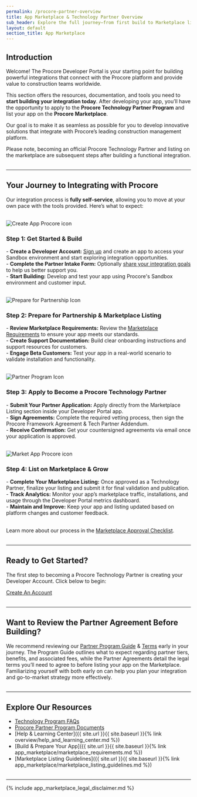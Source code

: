 ```yaml
---
permalink: /procore-partner-overview
title: App Marketplace & Technology Partner Overview
sub_header: Explore the full journey—from first build to Marketplace listing—as a Procore Technology Partner.
layout: default
section_title: App Marketplace
---
```


## Introduction
Welcome! The Procore Developer Portal is your starting point for building powerful integrations that connect with the Procore platform and provide value to construction teams worldwide.

This section offers the resources, documentation, and tools you need to **start building your integration today**. After developing your app, you’ll have the opportunity to apply to the **Procore Technology Partner Program** and list your app on the **Procore Marketplace**.

Our goal is to make it as seamless as possible for you to develop innovative solutions that integrate with Procore’s leading construction management platform.

Please note, becoming an official Procore Technology Partner and listing on the marketplace are subsequent steps after building a functional integration.
<br><br>

***
## Your Journey to Integrating with Procore
Our integration process is **fully self-service**, allowing you to move at your own pace with the tools provided. Here’s what to expect:
<br><br>
<div class="step-item">
  <div class="step-icon">
    <div class="step-icon-inner">
      <img src="{{ '/assets/guides/create-app.svg' | relative_url }}" alt="Create App Procore icon" />
    </div>
  </div>
  <div class="step-content">
    <h3 class="step-title">Step 1: Get Started & Build</h3>
    <p class="step-description">
      - <strong>Create a Developer Account:</strong> <a href="https://developers.procore.com/signup" target="_blank">Sign up</a> and create an app to access your Sandbox environment and start exploring integration opportunities.<br>
      - <strong>Complete the Partner Intake Form:</strong> Optionally <a href="https://docs.google.com/forms/d/e/1FAIpQLScpoSRWPUKRYOm2po2wyyPoUUhXfBcXsv69lZgL1lG_vBsJOA/viewform?usp=dialog" target="_blank">share your integration goals</a> to help us better support you.<br>
      - <strong>Start Building:</strong> Develop and test your app using Procore's Sandbox environment and customer input.
    </p>
  </div>
</div>
<br>
<div class="step-item">
  <div class="step-icon">
    <div class="step-icon-inner">
      <img src="{{ '/assets/guides/prepare-listing.svg' | relative_url }}" alt="Prepare for Partnership Icon" />
    </div>
  </div>
  <div class="step-content">
    <h3 class="step-title">Step 2: Prepare for Partnership & Marketplace Listing</h3>
    <p class="step-description">
      - <strong>Review Marketplace Requirements:</strong> Review the <a href="{{ site.url }}{{ site.baseurl }}{% link app_marketplace/marketplace_requirements.md %}">Marketplace Requirements</a> to ensure your app meets our standards.<br>
      - <strong>Create Support Documentation:</strong> Build clear onboarding instructions and support resources for customers.<br>
      - <strong>Engage Beta Customers:</strong> Test your app in a real-world scenario to validate installation and functionality.
    </p>
  </div>
</div>
<br>
<div class="step-item">
  <div class="step-icon">
    <div class="step-icon-inner">
      <img src="{{ '/assets/guides/partner-program.svg' | relative_url }}" alt="Partner Program Icon" />
    </div>
  </div>
  <div class="step-content">
    <h3 class="step-title">Step 3: Apply to Become a Procore Technology Partner</h3>
    <p class="step-description">
      - <strong>Submit Your Partner Application:</strong> Apply directly from the Marketplace Listing section inside your Developer Portal app.<br>
      - <strong>Sign Agreements:</strong> Complete the required vetting process, then sign the Procore Framework Agreement & Tech Partner Addendum.<br>
      - <strong>Receive Confirmation:</strong> Get your countersigned agreements via email once your application is approved.
    </p>
  </div>
</div>
<br>
<div class="step-item">
  <div class="step-icon">
    <div class="step-icon-inner">
      <img src="{{ '/assets/guides/market-app.svg' | relative_url }}" alt="Market App Procore icon" />
    </div>
  </div>
  <div class="step-content">
    <h3 class="step-title">Step 4: List on Marketplace & Grow</h3>
    <p class="step-description">
      - <strong>Complete Your Marketplace Listing:</strong> Once approved as a Technology Partner, finalize your listing and submit it for final validation and publication.<br>
      - <strong>Track Analytics:</strong> Monitor your app’s marketplace traffic, installations, and usage through the Developer Portal metrics dashboard.<br>
      - <strong>Maintain and Improve:</strong> Keep your app and listing updated based on platform changes and customer feedback.
    </p>
  </div>
</div>
<br>
Learn more about our process in the <a href="{{ site.url }}{{ site.baseurl }}{% link app_marketplace/marketplace_checklist.md %}">Marketplace Approval Checklist</a>.
<br><br>

***
## Ready to Get Started?
The first step to becoming a Procore Technology Partner is creating your Developer Account. Click below to begin:

<div class="cta-container">
  <a href="https://developers.procore.com/signup" class="create-account-button" target="_blank">
    Create An Account
  </a>
</div>
<br>

***
## Want to Review the Partner Agreement Before Building?
We recommend reviewing our <a target="_blank" href="https://downloads.ctfassets.net/8pep15rt0kef/3cqMPZK5V9dt5VM9WvL4hA/9489b69ecdf426bd957f7fdb2ce541d6/Procore_Partner_Program_Guide.pdf">Partner Program Guide</a> & <a target="_blank" href="https://assets.ctfassets.net/8pep15rt0kef/3p5N8hUCPqxO2d7qIfym0B/05f433ed5d2d4a99d1a1eea8364c6895/partner-framework-agreement.pdf">Terms</a> early in your journey. The Program Guide outlines what to expect regarding partner tiers, benefits, and associated fees, while the Partner Agreements detail the legal terms you’ll need to agree to before listing your app on the Marketplace. Familiarizing yourself with both early on can help you plan your integration and go-to-market strategy more effectively.
<br><br>

***
## Explore Our Resources <!-- UPDATE WHICH LINKS ARE AVAILABLE FOR NEXT STEPS -->
- <a target="_blank" href="https://docs.google.com/document/d/19kHjHF4z-5ajDs6B5o27FEupgKVN7vbN9ds0RKl45Wc/edit?tab=t.0#heading=h.l90ieu5n7004">Technology Program FAQs</a>
- <a target="_blank" href="https://www.procore.com/partners/documents">Procore Partner Program Documents</a>
- [Help & Learning Center]({{ site.url }}{{ site.baseurl }}{% link overview/help_and_learning_center.md %})
- [Build & Prepare Your App]({{ site.url }}{{ site.baseurl }}{% link app_marketplace/marketplace_requirements.md %})
- [Marketplace Listing Guidelines]({{ site.url }}{{ site.baseurl }}{% link app_marketplace/marketplace_listing_guidelines.md %})
<br><br>

***
{% include app_marketplace_legal_disclaimer.md %}